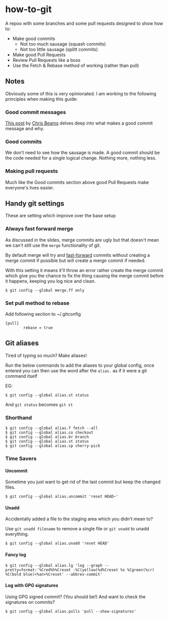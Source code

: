 # how-to-git

A repoo with some branches and some pull requests designed to show how to:

* Make good commits
    * Not too much sausage (squash commits)
    * Not too little sausage (splitt commits)
* Make good Pull Requests
* Review Pull Requests like a boss
* Use the Fetch & Rebase method of working (rather than pull)

## Notes

Obviously some of this is very opinionated. I am working to the following principles when making this guide:

### Good commit messages

[This post](https://chris.beams.io/posts/git-commit/) by [Chris Beams](https://github.com/cbeams) delves deep into what makes a good commit message and why.

### Good commits

We don't need to see how the sausage is made. A good commit should be the code needed for a single logical change. Nothing more, nothing less.

### Making pull requests

Much like the Good commits section above good Pull Requests make everyone's lives easier.

## Handy git settings

These are setting which improve over the base setup

### Always fast forward merge

As discussed in the slides, merge commits are ugly but that doesn't mean we can't still use the `merge` functionality of git.

By default merge will try and [fast-forward](https://sandofsky.com/images/fast_forward.pdf) commits without creating a merge commit if possible but will create a merge commit if needed.

With this setting it means it'll throw an error rather create the merge commit which give you the chance to fix the thing causing the merge commit before it happens, keeping you log nice and clean.


```
$ git config --global merge.ff only
```

### Set pull method to rebase

Add following section to ~/.gitconfig

```
[pull]
        rebase = true
```

## Git aliases

Tired of typing so much? Make aliases!

Run the below commands to add the aliases to your global config, once entered you can then use the word after the `alias.` as if it were a git command itself

EG:

```
$ git config --global alias.st status
```

And `git status` becomes `git st`

### Shorthand

```
$ git config --global alias.f fetch --all
$ git config --global alias.co checkout
$ git config --global alias.br branch
$ git config --global alias.st status
$ git config --global alias.cp cherry-pick
```

### Time Savers

#### Uncommit

Sometime you just want to get rid of the last commit but keep the changed files.

```
$ git config --global alias.uncommit 'reset HEAD~'
```

#### Unadd

Accidentally added a file to the staging area which you didn't mean to?

Use `git unadd filename` to remove a single file or `git unadd` to unadd everything.

```
$ git config --global alias.unadd 'reset HEAD'
```

#### Fancy log

```
$ git config --global alias.lg 'log --graph --pretty=format:'%Cred%h%Creset -%C(yellow)%d%Creset %s %Cgreen(%cr) %C(bold blue)<%an>%Creset' --abbrev-commit'
```

#### Log with GPG signatures

Using GPG signed commit? (You should be!) And want to check the signatures on commits?

```
$ git config --global alias.pulls 'pull --show-signatures'
```
